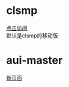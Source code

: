 # clsmp
[点击访问](https://zhangxin369.github.io/home.html)  
默认是clsmp的移动版
# aui-master  
[新页面](https://zhangxin369.github.io/aui-master/test)
